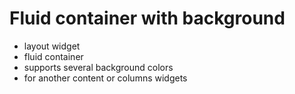 # Fluid container with background

- layout widget
- fluid container
- supports several background colors
- for another content or columns widgets